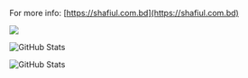 For more info: [https://shafiul.com.bd](https://shafiul.com.bd)

![](https://komarev.com/ghpvc/?username=ayonshafiul)

![GitHub Stats](https://github-readme-stats.vercel.app/api?username=ayonshafiul&theme=default&show_icons=true&hide_border=true&count_private=true)


![GitHub Stats](https://github-readme-stats.vercel.app/api/top-langs/?username=ayonshafiul&theme=default&show_icons=true&hide_border=true&layout=compact)
